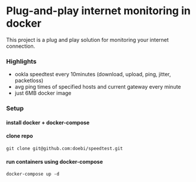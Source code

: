 # Plug-and-play internet monitoring in docker

This project is a plug and play solution for monitoring your internet connection.

### Highlights
* ookla speedtest every 10minutes (download, upload, ping, jitter, packetloss)
* avg ping times of specified hosts and current gateway every minute
* just 6MB docker image

### Setup

#### install docker + docker-compose

#### clone repo
```
git clone git@github.com:doebi/speedtest.git
```

#### run containers using docker-compose
```
docker-compose up -d
```
